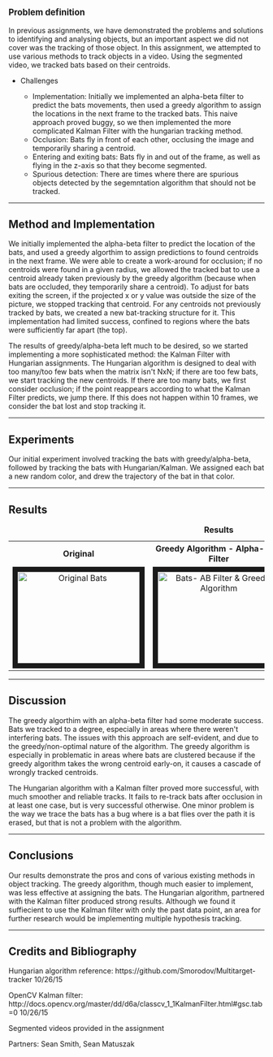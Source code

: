 <p style="font-size: 120%;"><b>Problem definition</b></p>

<p>
In previous assignments, we have demonstrated the problems and solutions to identifying and analysing objects, but an important aspect we did not cover was the tracking of those object. In this assignment, we attempted to use various methods to track objects in a video. Using the segmented video, we tracked bats based on their centroids.
</p>
<ul>
    <li>Challenges</li>
    <ul>
        <li>Implementation: Initially we implemented an alpha-beta filter to predict the bats movements, then used a greedy algorithm to assign the locations in the next frame to the tracked bats. This naive approach proved buggy, so we then implemented the more complicated Kalman Filter with the hungarian tracking method.</li>
        <li>Occlusion: Bats fly in front of each other, occlusing the image and temporarily sharing a centroid.</li>
        <li>Entering and exiting bats: Bats fly in and out of the frame, as well as flying in the z-axis so that they become segmented.</li>
        <li>Spurious detection: There are times where there are spurious objects detected by the segemntation algorithm that should not be tracked.</li>
    </ul>
    <!--
    <li>Assumptions</li>
    <ul>
        <li>Aquarium: We will make our system lightning invariant by only using our value channel from the HSV space, and consider small isolated motion pixels as fish, due to the fact that using and erode and dilation step gets rid of a lot of the fish in the images.</li>
        <li>Bats: We will be using the grayscale images and because our algorithm worked fairly well (e.g. no considerable noise) we assumed that all the blobs we got are bats.</li>
        <li>Cells: We made the assumption that when getting our contour of the cells, because of the bright values around them we get stripes that they don't connect, our assumption was that if these stripes are close enough they belong to the same boundary of the cell and therefore by using morphological operations we can get the whole contour and shape of the cell.</li>
    </ul>
    -->
</ul>

<hr>
<h2> Method and Implementation </h2>

<p>We initially implemented the alpha-beta filter to predict the location of the bats, and used a greedy algorthim to assign predictions to found centroids in the next frame. We were able to create a work-around for occlusion; if no centroids were found in a given radius, we allowed the tracked bat to use a centroid already taken previously by the greedy algorithm (because when bats are occluded, they temporarily share a centroid). To adjust for bats exiting the screen, if the projected x or y value was outside the size of the picture, we stopped tracking that centroid. For any centroids not previously tracked by bats, we created a new bat-tracking structure for it. This implementation had limited success, confined to regions where the bats were sufficiently far apart (the top).</p>
<p>The results of greedy/alpha-beta left much to be desired, so we started implementing a more sophisticated method: the Kalman Filter with Hungarian assignments. The Hungarian algorithm is designed to deal with too many/too few bats when the matrix isn't NxN; if there are too few bats, we start tracking the new centroids. If there are too many bats, we first consider occlusion; if the point reappears according to what the Kalman Filter predicts, we jump there. If this does not happen within 10 frames, we consider the bat lost and stop tracking it.
</p>


<hr>
<h2>Experiments</h2>
<p>
Our initial experiment involved tracking the bats with greedy/alpha-beta, followed by tracking the bats with Hungarian/Kalman. We assigned each bat a new random color, and drew the trajectory of the bat in that color.
</p>


<hr>
<h2> Results</h2>

<table style="width:100%">
    <caption><b>Results</b></caption>
    <tr>
        <th><b>Original</b></th>
        <th><b>Greedy Algorithm - Alpha-Beta Filter</b></th>
        <th><b>Hungarian Algorithm - Kalman Filter</b></th>
    </tr>
    <tr>
        <td><div align="center">
<a href="http://www.youtube.com/watch?feature=player_embedded&v=kvyncQ2jHPU
" target="_blank"><img src="http://img.youtube.com/vi/kvyncQ2jHPU/0.jpg" 
alt="Original Bats" width="240" height="180" border="10" /></a>
        </div></td>
        <td><div align="center">
<a href="http://www.youtube.com/watch?feature=player_embedded&v=6lQ9wC0grC0
" target="_blank"><img src="http://img.youtube.com/vi/6lQ9wC0grC0/0.jpg" 
alt="Bats- AB Filter & Greedy Algorithm" width="240" height="180" border="10" /></a>
        </div></td>
        <td><div align="center">
<a href="http://www.youtube.com/watch?feature=player_embedded&v=w9mQGjM5TmI
" target="_blank"><img src="http://img.youtube.com/vi/w9mQGjM5TmI/0.jpg" 
alt="Bats - Kalman Filter and Hungarian Algorithm" width="240" height="180" border="10" /></a>
        </div></td>
    </tr>
   </table>

<p>
<hr>
<h2> Discussion </h2>

<p>
The greedy algorthim with an alpha-beta filter had some moderate success. Bats we tracked to a degree, especially in areas where there weren't interfering bats. The issues with this approach are self-evident, and due to the greedy/non-optimal nature of the algorithm. The greedy algorithm is especially in problematic in areas where bats are clustered because if the greedy algorithm takes the wrong centroid early-on, it causes a cascade of wrongly tracked centroids.
</p>
<p>
The Hungarian algorithm with a Kalman filter proved more successful, with much smoother and reliable tracks. It fails to re-track bats after occlusion in at least one case, but is very successful otherwise. One minor problem is the way we trace the bats has a bug where is a bat flies over the path it is erased, but that is not a problem with the algorithm.
</p>
<hr>
<h2> Conclusions </h2>

<p>
Our results demonstrate the pros and cons of various existing methods in object tracking. The greedy algorithm, though much easier to implement, was less effective at assigning the bats. The Hungarian algorithm, partnered with the Kalman filter produced strong results. Although we found it suffiecient to use the Kalman filter with only the past data point, an area for further research would be implementing multiple hypothesis tracking.
</p>


<hr>
<h2> Credits and Bibliography </h2>
<p>
Hungarian algorithm reference: https://github.com/Smorodov/Multitarget-tracker <a href="https://github.com/Smorodov/Multitarget-tracker">  </a>10/26/15
</p>
<p>
OpenCV Kalman filter: http://docs.opencv.org/master/dd/d6a/classcv_1_1KalmanFilter.html#gsc.tab=0 <a href="http://docs.opencv.org/master/dd/d6a/classcv_1_1KalmanFilter.html#gsc.tab=0">  </a>10/26/15
</p>
<p>
Segmented videos provided in the assignment
</p>
<p>
Partners: Sean Smith, Sean Matuszak
</p>
